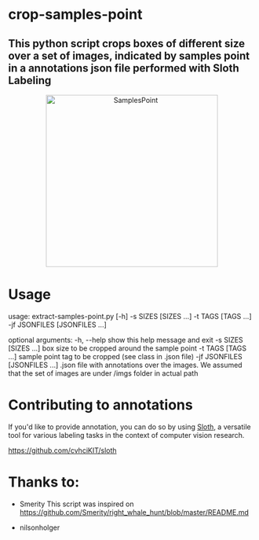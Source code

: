 # crop-samples-point
## This python script crops boxes of different size over a set of images, indicated by samples point in a annotations json file performed with Sloth Labeling

<p align="center">
  <img src="https://user-images.githubusercontent.com/16541529/30553977-487e6142-9c79-11e7-8053-5d155086f298.png" alt="SamplesPoint" width="350px" />
</p>

# Usage 
  usage: extract-samples-point.py [-h] -s SIZES [SIZES ...] -t TAGS [TAGS ...]
                                -jf JSONFILES [JSONFILES ...]

  optional arguments:
    -h, --help            show this help message and exit
    -s SIZES [SIZES ...]  box size to be cropped around the sample point
    -t TAGS [TAGS ...]    sample point tag to be cropped (see class in .json file)
    -jf JSONFILES [JSONFILES ...]
                        .json file with annotations over the images. We assumed that the set of images are under /imgs folder in actual path

# Contributing to annotations

If you'd like to provide annotation, you can do so by using [Sloth](http://sloth.readthedocs.org/en/latest/), a versatile tool for various labeling tasks in the context of computer vision research.

https://github.com/cvhciKIT/sloth

# Thanks to:
+ Smerity
This script was inspired on https://github.com/Smerity/right_whale_hunt/blob/master/README.md

+ nilsonholger

